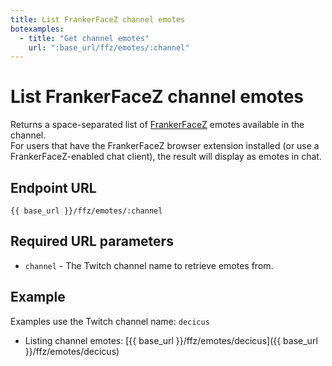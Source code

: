 ```yaml
---
title: List FrankerFaceZ channel emotes
botexamples:
  - title: "Get channel emotes"
    url: ":base_url/ffz/emotes/:channel"
---
```


# List FrankerFaceZ channel emotes

Returns a space-separated list of [FrankerFaceZ](https://www.frankerfacez.com/) emotes available in the channel.  
For users that have the FrankerFaceZ browser extension installed (or use a FrankerFaceZ-enabled chat client), the result will display as emotes in chat.

## Endpoint URL

`{{ base_url }}/ffz/emotes/:channel`

## Required URL parameters

- `channel` - The Twitch channel name to retrieve emotes from.

## Example

Examples use the Twitch channel name: `decicus`

- Listing channel emotes: [{{ base_url }}/ffz/emotes/decicus]({{ base_url }}/ffz/emotes/decicus)
